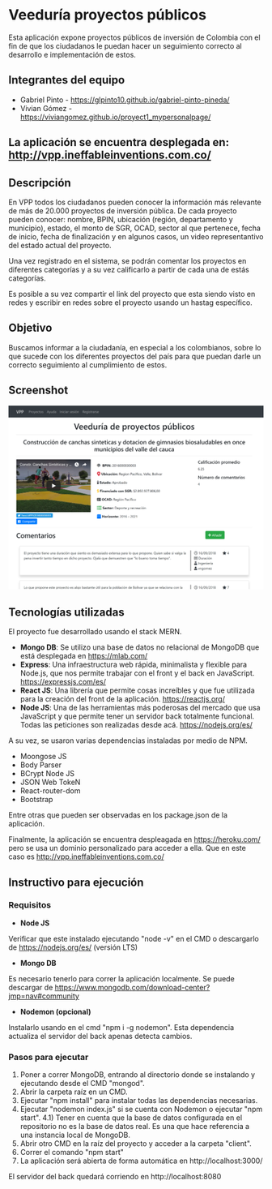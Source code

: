 # Veeduría proyectos públicos
Esta aplicación expone proyectos públicos de inversión de Colombia con el fin de que los ciudadanos le puedan hacer un seguimiento correcto al desarrollo e implementación de estos.

## Integrantes del equipo
- Gabriel Pinto - https://glpinto10.github.io/gabriel-pinto-pineda/
- Vivian Gómez - https://viviangomez.github.io/proyect1_mypersonalpage/

## La aplicación se encuentra desplegada en: http://vpp.ineffableinventions.com.co/

## Descripción
En VPP todos los ciudadanos pueden conocer la información más relevante de más de 20.000 proyectos de inversión pública. De cada proyecto pueden conocer: nombre, BPIN, ubicación (región, departamento y municipio), estado, el monto de SGR, OCAD, sector al que pertenece, fecha de inicio, fecha de finalización y en algunos casos, un video representantivo del estado actual del proyecto.

Una vez registrado en el sistema, se podrán comentar los proyectos en diferentes categorías y a su vez calificarlo a partir de cada una de estás categorías. 

Es posible a su vez compartir el link del proyecto que esta siendo visto en redes y escribir en redes sobre el proyecto usando un hastag específico.

## Objetivo

Buscamos informar a la ciudadanía, en especial a los colombianos, sobre lo que sucede con los diferentes proyectos del país para que puedan darle un correcto seguimiento al cumplimiento de estos.

## Screenshot
![Alt text](resources/images/VPP.png?raw=true "Screenshot de VPP")

## Tecnologías utilizadas

El proyecto fue desarrollado usando el stack MERN. 

- **Mongo DB**: Se utilizo una base de datos no relacional de MongoDB que está desplegada en https://mlab.com/
- **Express**: Una infraestructura web rápida, minimalista y flexible para Node.js, que nos permite trabajar con el front y el back en JavaScript. https://expressjs.com/es/
- **React JS**: Una librería que permite cosas increíbles y que fue utilizada para la creación del front de la aplicación. https://reactjs.org/
- **Node JS**: Una de las herramientas más poderosas del mercado que usa JavaScript y que permite tener un servidor back totalmente funcional. Todas las peticiones son realizadas desde acá. https://nodejs.org/es/

A su vez, se usaron varias dependencias instaladas por medio de NPM.

- Moongose JS
- Body Parser
- BCrypt Node JS
- JSON Web TokeN
- React-router-dom
- Bootstrap

Entre otras que pueden ser observadas en los package.json de la aplicación.

Finalmente, la aplicación se encuentra despleagada en https://heroku.com/ pero se usa un dominio personalizado para acceder a ella. Que en este caso es http://vpp.ineffableinventions.com.co/

## Instructivo para ejecución

### Requisitos

- **Node JS** 

Verificar que este instalado ejecutando "node -v" en el CMD o descargarlo de https://nodejs.org/es/ (versión LTS)

- **Mongo DB**

Es necesario tenerlo para correr la aplicación localmente. Se puede descargar de https://www.mongodb.com/download-center?jmp=nav#community

- **Nodemon (opcional)**

Instalarlo usando en el cmd "npm i -g nodemon". Esta dependencia actualiza el servidor del back apenas detecta cambios.

### Pasos para ejecutar

1) Poner a correr MongoDB, entrando al directorio donde se instalando y ejecutando desde el CMD "mongod".
2) Abrir la carpeta raíz en un CMD.
3) Ejecutar "npm install" para instalar todas las dependencias necesarias.
4) Ejecutar "nodemon index.js" si se cuenta con Nodemon o ejecutar "npm start".
4.1) Tener en cuenta que la base de datos configurada en el repositorio no es la base de datos real. Es una que hace referencia a una instancia local de MongoDB.
5) Abrir otro CMD en la raíz del proyecto y acceder a la carpeta "client".
6) Correr el comando "npm start"
7) La aplicación será abierta de forma automática en http://localhost:3000/

El servidor del back quedará corriendo en http://localhost:8080
